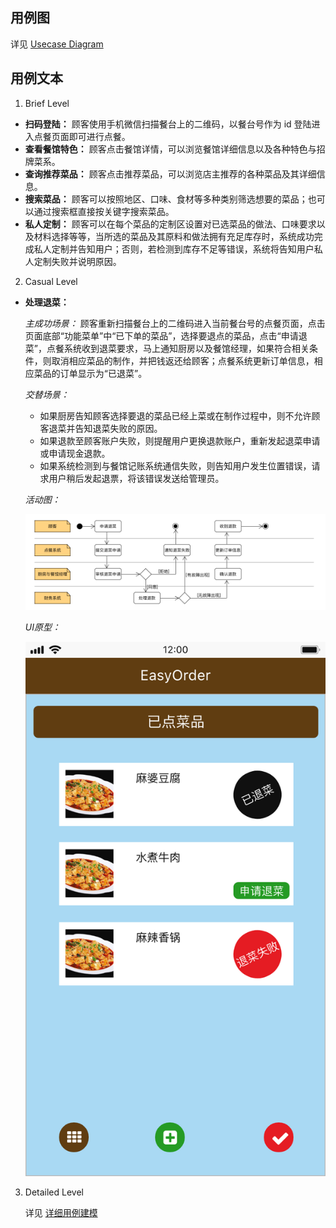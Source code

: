 ## 用例图

详见 [Usecase Diagram](./Use_Case_Diagram.md)

## 用例文本

1. Brief Level

+ **扫码登陆：** 顾客使用手机微信扫描餐台上的二维码，以餐台号作为 id 登陆进入点餐页面即可进行点餐。
+ **查看餐馆特色：** 顾客点击餐馆详情，可以浏览餐馆详细信息以及各种特色与招牌菜系。
+ **查询推荐菜品：** 顾客点击推荐菜品，可以浏览店主推荐的各种菜品及其详细信息。
+ **搜索菜品：** 顾客可以按照地区、口味、食材等多种类别筛选想要的菜品；也可以通过搜索框直接按关键字搜索菜品。
+ **私人定制：** 顾客可以在每个菜品的定制区设置对已选菜品的做法、口味要求以及材料选择等等，当所选的菜品及其原料和做法拥有充足库存时，系统成功完成私人定制并告知用户；否则，若检测到库存不足等错误，系统将告知用户私人定制失败并说明原因。

2. Casual Level

+ **处理退菜：**

    *主成功场景：*
    顾客重新扫描餐台上的二维码进入当前餐台号的点餐页面，点击页面底部“功能菜单”中“已下单的菜品”，选择要退点的菜品，点击“申请退菜”，点餐系统收到退菜要求，马上通知厨房以及餐馆经理，如果符合相关条件，则取消相应菜品的制作，并把钱返还给顾客；点餐系统更新订单信息，相应菜品的订单显示为“已退菜”。

    *交替场景：*
    + 如果厨房告知顾客选择要退的菜品已经上菜或在制作过程中，则不允许顾客退菜并告知退菜失败的原因。
    + 如果退款至顾客账户失败，则提醒用户更换退款账户，重新发起退菜申请或申请现金退款。
    + 如果系统检测到与餐馆记账系统通信失败，则告知用户发生位置错误，请求用户稍后发起退票，将该错误发送给管理员。

    *活动图：*

    ![Deal Disposal](./images/Handle_Disposal.png)

    *UI原型：*

    ![Deal Disposal](./images/Handle_Disposal_UI.png)

3. Detailed Level

    详见 [详细用例建模](./用例建模.md)
